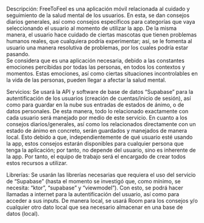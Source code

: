 Descripción: 
FreeToFeel es una aplicación móvil relacionada al cuidado y seguimiento de la salud mental de los usuarios. En esta, se dan consejos diarios generales, así como consejos específicos para categorías que vaya seleccionando el usuario al momento de utilizar la app. De la misma manera, el usuario hace cuidado de ciertas mascotas que tienen problemas humanos reales, que cualquiera podría experimentar; así, se le fomenta al usuario una manera resolutiva de problemas, por los cuales podría estar pasando.  
Se considera que es una aplicación necesaria, debido a las constantes emociones percibidas por todas las personas, en todos los contextos y momentos. Estas emociones, así como ciertas situaciones incontrolables en la vida de las personas, pueden llegar a afectar la salud mental. 

Servicios: 
Se usará la API y software de base de datos “Supabase” para la autentificación de los usuarios (creación de cuentas/inicio de sesión), así como para guardar en la nube sus entradas de estados de ánimo, o de datos personales. De esta manera, todo lo relacionado exactamente con cada usuario será manejado por medio de este servicio. 
En cuanto a los consejos diarios/generales, así como los relacionados directamente con un estado de ánimo en concreto, serán guardados y manejados de manera local. Esto debido a que, independientemente de qué usuario esté usando la app, estos consejos estarán disponibles para cualquier persona que tenga la aplicación; por tanto, no depende del usuario, sino es inherente de la app. Por tanto, el equipo de trabajo será el encargado de crear todos estos recursos a utilizar. 

Librerías: 
Se usarán las librerías necesarias que requiera el uso del servicio de “Supabase” (hasta el momento se investigó que, como mínimo, se necesita: “ktor”, “supabase” y “viewmodel”). Con esto, se podrá hacer llamadas a internet para la autentificación del usuario, así como para acceder a sus inputs. 
De manera local, se usará Room para los consejos y/o cualquier otro dato local que sea necesario almacenar en una base de datos (local).
